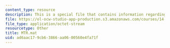 ```yaml
---
content_type: resource
description: This is a special file that contains information regarding mtr.
file: https://ol-ocw-studio-app-production.s3.amazonaws.com/courses/14-662-labor-economics-ii-spring-2015/ad6aac179cb63866aa0600560e4fa71f_MTR.mat
file_type: application/octet-stream
resourcetype: Other
title: MTR.mat
uid: ad6aac17-9cb6-3866-aa06-00560e4fa71f
---
```

